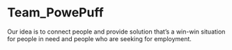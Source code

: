 # Team_PowePuff
Our idea is to connect people and provide solution that’s a win-win situation for people in need and people who are seeking for employment.
